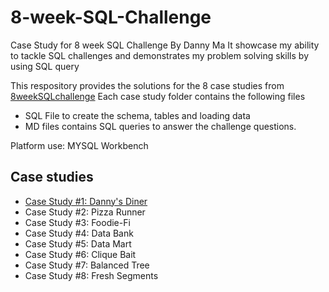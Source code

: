 # 8-week-SQL-Challenge
Case Study for 8 week SQL Challenge By Danny Ma
It showcase my ability to tackle SQL challenges and demonstrates my problem solving skills by using SQL query

This respository provides the solutions for the 8 case studies from [8weekSQLchallenge](https://8weeksqlchallenge.com/) 
Each case study folder contains the following files
* SQL File to create the schema, tables and loading data
* MD files contains SQL queries to answer the challenge questions.

Platform use: MYSQL Workbench


## Case studies
* [Case Study #1: Danny's Diner](https://github.com/ianfang0131/8-week-SQL-Challenge/tree/main/Case%20Study%20%231%20-%20Danny's%20Diner)
* Case Study #2: Pizza Runner
* Case Study #3: Foodie-Fi
* Case Study #4: Data Bank
* Case Study #5: Data Mart
* Case Study #6: Clique Bait
* Case Study #7: Balanced Tree
* Case Study #8: Fresh Segments
